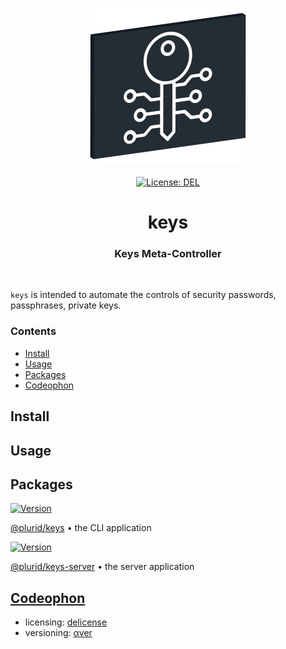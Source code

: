 <p align="center">
    <a target="_blank" href="https://keys.plurid.cloud">
        <img src="https://raw.githubusercontent.com/plurid/keys/master/about/identity/keys-logo.png" height="250px">
    </a>
    <br />
    <br />
    <a target="_blank" href="https://github.com/plurid/keys/blob/master/LICENSE">
        <img src="https://img.shields.io/badge/license-DEL-blue.svg?colorB=1380C3&style=for-the-badge" alt="License: DEL">
    </a>
</p>



<h1 align="center">
    keys
</h1>


<h3 align="center">
    Keys Meta-Controller
</h3>



<br />



`keys` is intended to automate the controls of security passwords, passphrases, private keys.



### Contents

+ [Install](#install)
+ [Usage](#usage)
+ [Packages](#packages)
+ [Codeophon](#codeophon)



## Install




## Usage




## Packages


<a target="_blank" href="https://www.npmjs.com/package/@plurid/keys">
    <img src="https://img.shields.io/npm/v/@plurid/keys.svg?logo=npm&colorB=1380C3&style=for-the-badge" alt="Version">
</a>

[@plurid/keys][keys-cli] • the CLI application

[keys-cli]: https://github.com/plurid/keys/tree/master/packages/keys-cli


<a target="_blank" href="https://www.npmjs.com/package/@plurid/keys-server">
    <img src="https://img.shields.io/npm/v/@plurid/keys-server.svg?logo=npm&colorB=1380C3&style=for-the-badge" alt="Version">
</a>

[@plurid/keys-server][keys-server] • the server application

[keys-server]: https://github.com/plurid/keys/tree/master/packages/keys-server



## [Codeophon](https://github.com/ly3xqhl8g9/codeophon)

+ licensing: [delicense](https://github.com/ly3xqhl8g9/delicense)
+ versioning: [αver](https://github.com/ly3xqhl8g9/alpha-versioning)
